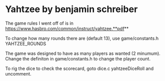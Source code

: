 # Yahtzee by benjamin schreiber
The game rules I went off of is in https://www.hasbro.com/common/instruct/yahtzee.**pdf**

To change how many rounds there are (default 13), use game/constants.h YAHTZEE_ROUNDS

The game was designed to have as many players as wanted (2 minumum). Change the definiton in game/constants.h to change the player count.

To rig the dice to check the scorecard, goto dice.c yahtzeeDiceRoll and uncomment.